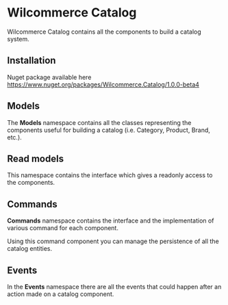 # Wilcommerce Catalog
Wilcommerce Catalog contains all the components to build a catalog system.

## Installation
Nuget package available here https://www.nuget.org/packages/Wilcommerce.Catalog/1.0.0-beta4

## Models
The **Models** namespace contains all the classes representing the components useful for building a catalog (i.e. Category, Product, Brand, etc.).

## Read models
This namespace contains the interface which gives a readonly access to the components.

## Commands
**Commands** namespace contains the interface and the implementation of various command for each component.

Using this command component you can manage the persistence of all the catalog entities.

## Events
In the **Events** namespace there are all the events that could happen after an action made on a catalog component.
